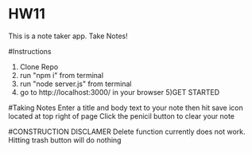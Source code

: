 # HW11
This is a note taker app. Take Notes!

#Instructions
1) Clone Repo
2) run "npm i" from terminal
3) run "node server.js" from terminal
4) go to http://localhost:3000/ in your browser
5)GET STARTED

#Taking Notes
Enter a title and body text to your note then hit save icon located at top right of page
Click the penicil button to clear your note

#CONSTRUCTION DISCLAMER
Delete function currently does not work. Hitting trash button will do nothing